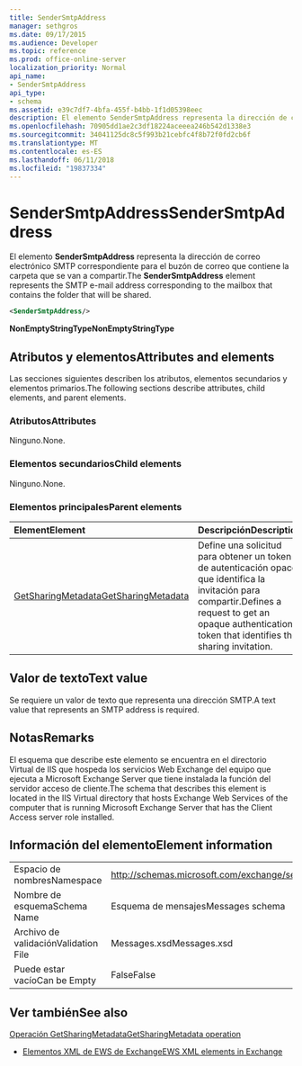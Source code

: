 ```yaml
---
title: SenderSmtpAddress
manager: sethgros
ms.date: 09/17/2015
ms.audience: Developer
ms.topic: reference
ms.prod: office-online-server
localization_priority: Normal
api_name:
- SenderSmtpAddress
api_type:
- schema
ms.assetid: e39c7df7-4bfa-455f-b4bb-1f1d05398eec
description: El elemento SenderSmtpAddress representa la dirección de correo electrónico SMTP correspondiente para el buzón de correo que contiene la carpeta que se van a compartir.
ms.openlocfilehash: 70905dd1ae2c3df18224aceeea246b542d1338e3
ms.sourcegitcommit: 34041125dc8c5f993b21cebfc4f8b72f0fd2cb6f
ms.translationtype: MT
ms.contentlocale: es-ES
ms.lasthandoff: 06/11/2018
ms.locfileid: "19837334"
---
```

# <a name="sendersmtpaddress"></a><span data-ttu-id="d4cb7-103">SenderSmtpAddress</span><span class="sxs-lookup"><span data-stu-id="d4cb7-103">SenderSmtpAddress</span></span>

<span data-ttu-id="d4cb7-104">El elemento **SenderSmtpAddress** representa la dirección de correo electrónico SMTP correspondiente para el buzón de correo que contiene la carpeta que se van a compartir.</span><span class="sxs-lookup"><span data-stu-id="d4cb7-104">The **SenderSmtpAddress** element represents the SMTP e-mail address corresponding to the mailbox that contains the folder that will be shared.</span></span> 
  
```xml
<SenderSmtpAddress/>
```

 <span data-ttu-id="d4cb7-105">**NonEmptyStringType**</span><span class="sxs-lookup"><span data-stu-id="d4cb7-105">**NonEmptyStringType**</span></span>
## <a name="attributes-and-elements"></a><span data-ttu-id="d4cb7-106">Atributos y elementos</span><span class="sxs-lookup"><span data-stu-id="d4cb7-106">Attributes and elements</span></span>

<span data-ttu-id="d4cb7-107">Las secciones siguientes describen los atributos, elementos secundarios y elementos primarios.</span><span class="sxs-lookup"><span data-stu-id="d4cb7-107">The following sections describe attributes, child elements, and parent elements.</span></span>
  
### <a name="attributes"></a><span data-ttu-id="d4cb7-108">Atributos</span><span class="sxs-lookup"><span data-stu-id="d4cb7-108">Attributes</span></span>

<span data-ttu-id="d4cb7-109">Ninguno.</span><span class="sxs-lookup"><span data-stu-id="d4cb7-109">None.</span></span>
  
### <a name="child-elements"></a><span data-ttu-id="d4cb7-110">Elementos secundarios</span><span class="sxs-lookup"><span data-stu-id="d4cb7-110">Child elements</span></span>

<span data-ttu-id="d4cb7-111">Ninguno.</span><span class="sxs-lookup"><span data-stu-id="d4cb7-111">None.</span></span>
  
### <a name="parent-elements"></a><span data-ttu-id="d4cb7-112">Elementos principales</span><span class="sxs-lookup"><span data-stu-id="d4cb7-112">Parent elements</span></span>

|<span data-ttu-id="d4cb7-113">**Element**</span><span class="sxs-lookup"><span data-stu-id="d4cb7-113">**Element**</span></span>|<span data-ttu-id="d4cb7-114">**Descripción**</span><span class="sxs-lookup"><span data-stu-id="d4cb7-114">**Description**</span></span>|
|:-----|:-----|
|[<span data-ttu-id="d4cb7-115">GetSharingMetadata</span><span class="sxs-lookup"><span data-stu-id="d4cb7-115">GetSharingMetadata</span></span>](getsharingmetadata.md) <br/> |<span data-ttu-id="d4cb7-116">Define una solicitud para obtener un token de autenticación opaco que identifica la invitación para compartir.</span><span class="sxs-lookup"><span data-stu-id="d4cb7-116">Defines a request to get an opaque authentication token that identifies the sharing invitation.</span></span>  <br/> |
   
## <a name="text-value"></a><span data-ttu-id="d4cb7-117">Valor de texto</span><span class="sxs-lookup"><span data-stu-id="d4cb7-117">Text value</span></span>

<span data-ttu-id="d4cb7-118">Se requiere un valor de texto que representa una dirección SMTP.</span><span class="sxs-lookup"><span data-stu-id="d4cb7-118">A text value that represents an SMTP address is required.</span></span>
  
## <a name="remarks"></a><span data-ttu-id="d4cb7-119">Notas</span><span class="sxs-lookup"><span data-stu-id="d4cb7-119">Remarks</span></span>

<span data-ttu-id="d4cb7-120">El esquema que describe este elemento se encuentra en el directorio Virtual de IIS que hospeda los servicios Web Exchange del equipo que ejecuta a Microsoft Exchange Server que tiene instalada la función del servidor acceso de cliente.</span><span class="sxs-lookup"><span data-stu-id="d4cb7-120">The schema that describes this element is located in the IIS Virtual directory that hosts Exchange Web Services of the computer that is running Microsoft Exchange Server that has the Client Access server role installed.</span></span>
  
## <a name="element-information"></a><span data-ttu-id="d4cb7-121">Información del elemento</span><span class="sxs-lookup"><span data-stu-id="d4cb7-121">Element information</span></span>

|||
|:-----|:-----|
|<span data-ttu-id="d4cb7-122">Espacio de nombres</span><span class="sxs-lookup"><span data-stu-id="d4cb7-122">Namespace</span></span>  <br/> |http://schemas.microsoft.com/exchange/services/2006/messages  <br/> |
|<span data-ttu-id="d4cb7-123">Nombre de esquema</span><span class="sxs-lookup"><span data-stu-id="d4cb7-123">Schema Name</span></span>  <br/> |<span data-ttu-id="d4cb7-124">Esquema de mensajes</span><span class="sxs-lookup"><span data-stu-id="d4cb7-124">Messages schema</span></span>  <br/> |
|<span data-ttu-id="d4cb7-125">Archivo de validación</span><span class="sxs-lookup"><span data-stu-id="d4cb7-125">Validation File</span></span>  <br/> |<span data-ttu-id="d4cb7-126">Messages.xsd</span><span class="sxs-lookup"><span data-stu-id="d4cb7-126">Messages.xsd</span></span>  <br/> |
|<span data-ttu-id="d4cb7-127">Puede estar vacío</span><span class="sxs-lookup"><span data-stu-id="d4cb7-127">Can be Empty</span></span>  <br/> |<span data-ttu-id="d4cb7-128">False</span><span class="sxs-lookup"><span data-stu-id="d4cb7-128">False</span></span>  <br/> |
   
## <a name="see-also"></a><span data-ttu-id="d4cb7-129">Ver también</span><span class="sxs-lookup"><span data-stu-id="d4cb7-129">See also</span></span>



[<span data-ttu-id="d4cb7-130">Operación GetSharingMetadata</span><span class="sxs-lookup"><span data-stu-id="d4cb7-130">GetSharingMetadata operation</span></span>](getsharingmetadata-operation.md)


- [<span data-ttu-id="d4cb7-131">Elementos XML de EWS de Exchange</span><span class="sxs-lookup"><span data-stu-id="d4cb7-131">EWS XML elements in Exchange</span></span>](ews-xml-elements-in-exchange.md)


